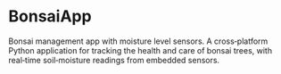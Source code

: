 # BonsaiApp
Bonsai management app with moisture level sensors. 
A cross‑platform Python application for tracking the health and care of bonsai trees, with real‑time soil‑moisture readings from embedded sensors.
